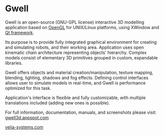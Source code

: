 <h1><b>Gwell</b></h1> 

Gwell is an open-source (GNU-GPL license) interactive 3D modelling application based on <a href="opengl.org">OpenGL</a> for UNIX/Linux platforms, using XWindow and <a href="https://www.qt.io/">Qt framework</a>.

Its purpose is to provide fully integrated graphical environment for creating and simulating robots, and their
working area. Application uses open kinematic chain architecture representing objects' hierarchy. Complex models
consist of elementary 3D primitives grouped in custom, expandable libraries.

Gwell offers objects and material creation/manipulation, texture mapping, blending, lighting, shadows and fog effects. 
Defining control interfaces allows user to simulate models in real-time, and Gwell is performance optimized for this task. 

Application's interface is flexible and fully customizable, with multiple translations included (adding new ones is possible).

For full information, documentation, manuals, and screenshots please visit: <a href="gwell3d.appspot.com">gwell3d.appspot.com</a>


<a href="velia-systems.com">velia-systems.com</a>
